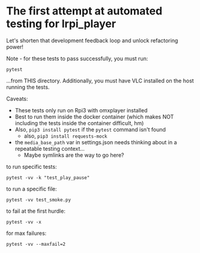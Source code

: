 # The first attempt at automated testing for lrpi_player

Let's shorten that development feedback loop and unlock refactoring power!

Note - for these tests to pass successfully, you must run:

```
pytest
```

...from THIS directory. Additionally, you must have VLC installed on the host running the tests.

Caveats:

- These tests only run on Rpi3 with omxplayer installed
- Best to run them inside the docker container (which makes NOT including the tests inside the container difficult, hm)
- Also, `pip3 install pytest` if the `pytest` command isn't found
  - also, `pip3 install requests-mock`
- the `media_base_path` var in settings.json needs thinking about in a repeatable testing context...
  - Maybe symlinks are the way to go here?

to run specific tests:

```
pytest -vv -k "test_play_pause"
```

to run a specific file:

```
pytest -vv test_smoke.py
```

to fail at the first hurdle:

```
pytest -vv -x
```

for max failures:

```
pytest -vv --maxfail=2
```
